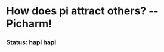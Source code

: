 # How does pi attract others? -- Picharm!

### Status: hapi hapi
<picture align="center">
  <source media="(prefers-color-scheme: light)" srcset="https://wakatime.com/share/@974cd1bf-f67e-44b6-b583-0472a71ce20a/22838a5c-998d-4570-afa4-0858b9d26a45.svg">
  <source media="(prefers-color-scheme: dark)" srcset="https://wakatime.com/share/@974cd1bf-f67e-44b6-b583-0472a71ce20a/22838a5c-998d-4570-afa4-0858b9d26a45.svg"/>
</picture>
<!-- GitHub snake -->